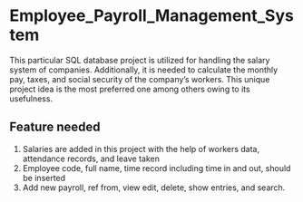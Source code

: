 # Employee_Payroll_Management_System
This particular SQL database project is utilized for handling the salary system of companies. Additionally, it is needed to calculate the monthly pay, taxes, and social security of the company’s workers. This unique project idea is the most preferred one among others owing to its usefulness.

## Feature needed

1. Salaries are added in this project with the help of workers data, attendance records, and leave taken
2. Employee code, full name, time record including time in and out, should be inserted
3. Add new payroll, ref from, view edit, delete, show entries, and search.
